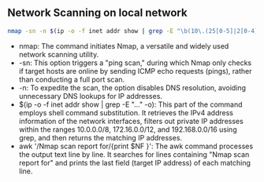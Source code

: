 ## Network Scanning on local network

```bash
nmap -sn -n $(ip -o -f inet addr show | grep -E "\b(10\.(25[0-5]|2[0-4][0-9]|[01]?[0-9][0-9]?)|172\.(1[6-9]|2[0-9]|3[0-1])|192\.168)\.[0-9]{1,3}\.[0-9]{1,3}/[0-9]{1,2}\b" -o) | awk '/Nmap scan report for/{print $NF }'
```

- nmap: The command initiates Nmap, a versatile and widely used network scanning utility.
- -sn: This option triggers a "ping scan," during which Nmap only checks if target hosts are online by sending ICMP echo requests (pings), rather than conducting a full port scan.
- -n: To expedite the scan, the option disables DNS resolution, avoiding unnecessary DNS lookups for IP addresses.
- $(ip -o -f inet addr show | grep -E "..." -o): This part of the command employs shell command substitution. It retrieves the IPv4 address information of the network interfaces, filters out private IP addresses within the ranges 10.0.0.0/8, 172.16.0.0/12, and 192.168.0.0/16 using grep, and then returns the matching IP addresses.
- awk '/Nmap scan report for/{print $NF }': The awk command processes the output text line by line. It searches for lines containing "Nmap scan report for" and prints the last field (target IP address) of each matching line.
